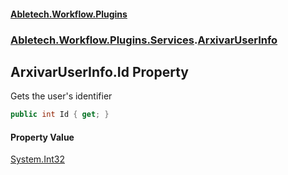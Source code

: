 #### [Abletech.Workflow.Plugins](index.md 'index')
### [Abletech.Workflow.Plugins.Services](Abletech_Workflow_Plugins_Services.md 'Abletech.Workflow.Plugins.Services').[ArxivarUserInfo](ArxivarUserInfo.md 'Abletech.Workflow.Plugins.Services.ArxivarUserInfo')
## ArxivarUserInfo.Id Property
Gets the user's identifier  
```csharp
public int Id { get; }
```
#### Property Value
[System.Int32](https://docs.microsoft.com/en-us/dotnet/api/System.Int32 'System.Int32')
